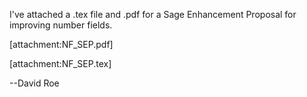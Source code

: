 I've attached a .tex file and .pdf for a Sage Enhancement Proposal for improving number fields.

[attachment:NF_SEP.pdf]

[attachment:NF_SEP.tex]

--David Roe
